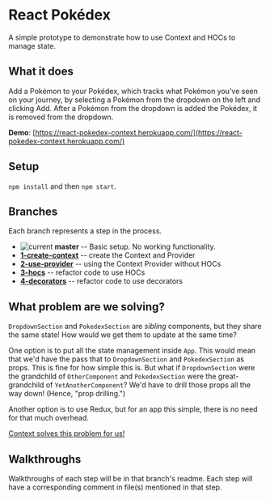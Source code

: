 # React Pokédex 
A simple prototype to demonstrate how to use Context and HOCs to manage state.

## What it does
Add a Pokémon to your Pokédex, which tracks what Pokémon you've seen on your journey, by selecting a Pokémon from the dropdown on the left and clicking Add. After a Pokémon from the dropdown is added the Pokédex, it is removed from the dropdown.

**Demo**: [https://react-pokedex-context.herokuapp.com/](https://react-pokedex-context.herokuapp.com/)

## Setup
`npm install` and then `npm start`.

## Branches
Each branch represents a step in the process.

- ![current](https://img.shields.io/badge/current-blue.svg) **master** -- Basic setup. No working functionality.
- **[1-create-context](https://github.com/siuangie91/react-pokedex/tree/1-create-context)** -- create the Context and Provider
- **[2-use-provider](https://github.com/siuangie91/react-pokedex/tree/2-use-provider)** -- using the Context Provider without HOCs
- **[3-hocs](https://github.com/siuangie91/react-pokedex/tree/3-hocs)** -- refactor code to use HOCs
- **[4-decorators](https://github.com/siuangie91/react-pokedex/tree/4-decorators)** -- refactor code to use decorators

## What problem are we solving?
`DropdownSection` and `PokedexSection` are _sibling_ components, but they share the same state! How would we get them to update at the same time? 

One option is to put all the state management inside `App`. This would mean that we'd have the pass that to `DropdownSection` and `PokedexSection` as props. This is fine for how simple this is. But what if `DropdownSection` were the grandchild of `OtherComponent` and `PokedexSection` were the great-grandchild of `YetAnotherComponent`? We'd have to drill those props all the way down! (Hence, "prop drilling.")

Another option is to use Redux, but for an app this simple, there is no need for that much overhead.

[Context solves this problem for us!](https://github.com/siuangie91/react-pokedex/tree/1-create-context)

## Walkthroughs
Walkthroughs of each step will be in that branch's readme. Each step will have a corresponding comment in file(s) mentioned in that step.
